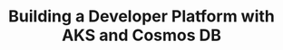 ---
# Name of the event, <= 60 characters
title: Building a Developer Platform with AKS and Cosmos DB
meta_desc: Set up a platform that includes Azure Kubernetes Service (AKS) with storage by Azure Cosmos DB with API support for MongoDB – using Python and Pulumi.
meta_image: 

# A featured webinar will display first in the list.
featured: false

# Webinars with unlisted as true will not be shown on the webinar list
unlisted: false

# Gated webinars will have a registration form and the user will need
# to fill out the form before viewing.
gated: false

# The layout of the landing page.
type: webinars

# External webinars will link to an external page instead of a webinar
# landing/registration page. If the webinar is external you will need
# set the 'block_external_search_index' flag to true so Google does not index
# the webinar page created.
external: false
block_external_search_index: false

# The url slug for the webinar landing page. If this is an external
# webinar, use the external URL as the value here.
url_slug: building-a-developer-platform-with-aks-and-cosmosdb

# Content for the left hand side section of the page.
main:
    # Webinar title.
    title: Building a Developer Platform with AKS and Cosmos DB

    event_type: workshop # workshop | event

    # URL for embedding a URL for ungated webinars.
    youtube_url: https://www.youtube.com/embed/ESz5-MOfZ04?rel=0

    # Sortable date. The datetime Hugo will use to sort the webinars in date order.
    sortable_date: 2022-09-28T09:00:00-07:00

    # Duration of the webinar.
    duration: 1 hour

    # "virtual" will be shown under "show virtual events only", otherwise shown as City, State (seattle, wa)
    location: virtual

    # Description of the webinar.
    description: |
      When platform teams are planning Cloud Native platforms for their application developers, they often need to decide how to manage persistent storage: either as a MongoDB workload running inside their Kubernetes cluster or as a managed service outside of the cluster.

      In this session, we’ll show you how to set up a platform that includes Azure Kubernetes Service (AKS) with scalable persistent storage provided by Azure Cosmos DB with its API support for MongoDB – and we’ll do it all using Python and Pulumi.

    learn:
        - Deploy and manage k8s clusters
        - Deploy and manage Azure Cosmos DB with MongoDB support
        - Deploy and manage K8s services

    # The webinar presenters
    presenters:
      - name: Mitch Gerdisch
        role: Lead Sales Engineer, Pulumi
        photo: /images/team/mitch-gerdisch.jpg
      - name: Jay Gordon
        role: Senior Product Manager, Microsoft

    # case-sensitive
    tags:
        level: Intermediate # Beginner, Intermediate, Advanced
        topics: ["Kubernetes", "AKS"]
        languages: ["Python"]

# The right hand side form section.
form:
    # HubSpot form id.
    hubspot_form_id: 168f30df-f30e-468e-b603-766e2677e33b
    salesforce_campaign_id:
---